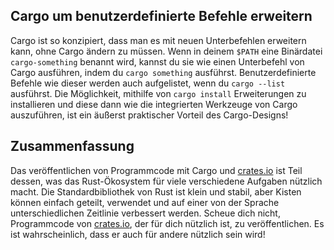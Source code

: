 ## Cargo um benutzerdefinierte Befehle erweitern

Cargo ist so konzipiert, dass man es mit neuen Unterbefehlen erweitern kann,
ohne Cargo ändern zu müssen. Wenn in deinem `$PATH` eine Binärdatei
`cargo-something` benannt wird, kannst du sie wie einen Unterbefehl von Cargo
ausführen, indem du `cargo something` ausführst. Benutzerdefinierte Befehle wie
dieser werden auch aufgelistet, wenn du `cargo --list` ausführst. Die
Möglichkeit, mithilfe von `cargo install` Erweiterungen zu installieren und
diese dann wie die integrierten Werkzeuge von Cargo auszuführen, ist ein
äußerst praktischer Vorteil des Cargo-Designs!

## Zusammenfassung

Das veröffentlichen von Programmcode mit Cargo und [crates.io][crates] ist Teil
dessen, was das Rust-Ökosystem für viele verschiedene Aufgaben nützlich macht.
Die Standardbibliothek von Rust ist klein und stabil, aber Kisten können
einfach geteilt, verwendet und auf einer von der Sprache unterschiedlichen
Zeitlinie verbessert werden. Scheue dich nicht, Programmcode von 
[crates.io][crates], der für dich nützlich ist, zu veröffentlichen. Es ist
wahrscheinlich, dass er auch für andere nützlich sein wird!

[crates]: https://crates.io/
